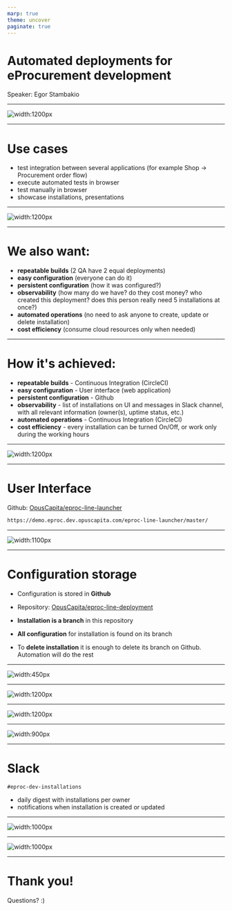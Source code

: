 ```yaml
---
marp: true
theme: uncover
paginate: true
---
```


# Automated deployments for eProcurement development

Speaker: Egor Stambakio

---

![width:1200px](./img/eproc-line-deployment.png)

---

# Use cases

- test integration between several applications (for example Shop -> Procurement order flow)
- execute automated tests in browser
- test manually in browser
- showcase installations, presentations

---

![width:1200px](./img/how_it_should_work.png)

---

# We also want:

- **repeatable builds** (2 QA have 2 equal deployments)
- **easy configuration** (everyone can do it)
- **persistent configuration** (how it was configured?)
- **observability** (how many do we have? do they cost money? who created this deployment? does this person really need 5 installations at once?)
- **automated operations** (no need to ask anyone to create, update or delete installation)
- **cost efficiency** (consume cloud resources only when needed)

---

# How it's achieved:

- **repeatable builds** - Continuous Integration (CircleCI)
- **easy configuration** - User interface (web application)
- **persistent configuration** - Github
- **observability** - list of installations on UI and messages in Slack channel, with all relevant information (owner(s), uptime status, etc.)
- **automated operations** - Continuous Integration (CircleCI)
- **cost efficiency** - every installation can be turned On/Off, or work only during the working hours

---

![width:1200px](./img/how_it_is_implemented.png)

---

# User Interface

Github: [OpusCapita/eproc-line-launcher](https://github.com/OpusCapita/eproc-line-launcher)

```markdown
https://demo.eproc.dev.opuscapita.com/eproc-line-launcher/master/
```

---

![width:1100px](./img/eproc-line-launcher.png)

---

# Configuration storage

- Configuration is stored in **Github**

- Repository: [OpusCapita/eproc-line-deployment](https://github.com/OpusCapita/eproc-line-deployment)

- **Installation is a branch** in this repository

- **All configuration** for installation is found on its branch

- To **delete installation** it is enough to delete its branch on Github. Automation will do the rest

---

![width:450px](./img/deployment-config.png)

---

![width:1200px](./img/how_user_interface_works_with_github.png)

---

![width:1200px](./img/continuous_integration.png)

---

![width:900px](./img/inside_installation.png)

---

# Slack

```
#eproc-dev-installations
```
- daily digest with installations per owner
- notifications when installation is created or updated

---

![width:1000px](./img/eproc-dev-installations-digest.png)

---

![width:1000px](./img/eproc-dev-installations-single2.png)

---

# Thank you!

Questions? :)